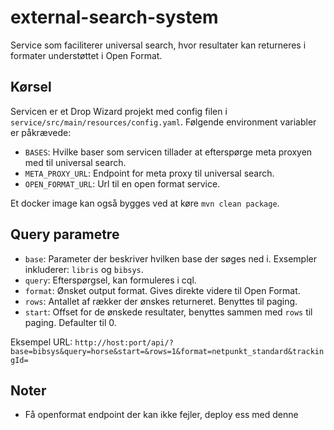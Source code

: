 # external-search-system

Service som faciliterer universal search, hvor resultater kan returneres i formater understøttet i Open Format.

## Kørsel

Servicen er et Drop Wizard projekt med config filen i `service/src/main/resources/config.yaml`. Følgende environment variabler er påkrævede:
 - `BASES`: Hvilke baser som servicen tillader at efterspørge meta proxyen med til universal search.
 - `META_PROXY_URL`: Endpoint for meta proxy til universal search.
 - `OPEN_FORMAT_URL`: Url til en open format service. 
 
Et docker image kan også bygges ved at køre `mvn clean package`.

## Query parametre
 - `base`: Parameter der beskriver hvilken base der søges ned i. Exsempler inkluderer: `libris` og `bibsys`.
 - `query`: Efterspørgsel, kan formuleres i cql.
 - `format`: Ønsket output format. Gives direkte videre til Open Format.
 - `rows`: Antallet af rækker der ønskes returneret. Benyttes til paging.
 - `start`: Offset for de ønskede resultater, benyttes sammen med `rows` til paging. Defaulter til 0.
 
Eksempel URL:
`http://host:port/api/?base=bibsys&query=horse&start=&rows=1&format=netpunkt_standard&trackingId=`
 
## Noter

 - Få openformat endpoint der kan ikke fejler, deploy ess med denne

